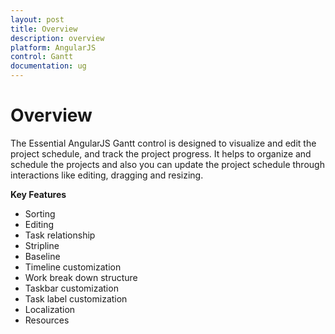 ```yaml
---
layout: post
title: Overview
description: overview
platform: AngularJS
control: Gantt
documentation: ug
---
```


# Overview

The Essential AngularJS Gantt control is designed to visualize and edit the project schedule, and track the project progress. It helps to organize and schedule the projects and also you can update the project schedule through interactions like editing, dragging and resizing.

**Key Features**

* Sorting
* Editing
* Task relationship
* Stripline
* Baseline
* Timeline customization
* Work break down structure
* Taskbar customization
* Task label customization
* Localization
* Resources



